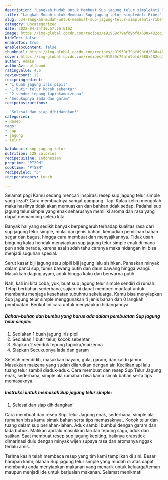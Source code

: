 ```yaml
---
description: "Langkah Mudah untuk Membuat Sup jagung telur simpleAnti Ribet"
title: "Langkah Mudah untuk Membuat Sup jagung telur simpleAnti Ribet"
slug: 534-langkah-mudah-untuk-membuat-sup-jagung-telur-simpleanti-ribet
category: Uncategorized
date: 2022-04-24T10:57:56.616Z
image: https://img-global.cpcdn.com/recipes/e91959c79afd9bfd/680x482cq70/sup-jagung-telur-simple-foto-resep-utama.jpg
hideToc: false
enableToc: true
enableTocContent: false
thumbnail: https://img-global.cpcdn.com/recipes/e91959c79afd9bfd/680x482cq70/sup-jagung-telur-simple-foto-resep-utama.jpg
cover: https://img-global.cpcdn.com/recipes/e91959c79afd9bfd/680x482cq70/sup-jagung-telur-simple-foto-resep-utama.jpg
author: Admin
authorAv: notfound
ratingvalue: 4.6
reviewcount: 12
recipeingredient:
- "1 buah jagung iris pipil"
- "1 butir telur kocok sebentar"
- "2 sendok tepung tapiokamaizenna"
- "Secukupnya lada dan garam"
recipeinstructions:

- "Selesai dan siap dihidangkan!"
categories:
- Resep
tags:
- sup
- jagung
- telur

katakunci: sup jagung telur 
nutrition: 128 calories
recipecuisine: Indonesian
preptime: "PT29M"
cooktime: "PT58M"
recipeyield: "3"
recipecategory: Lunch

---
```



Selamat pagi Kamu sedang mencari inspirasi resep sup jagung telur simple yang lezat? Cara membuatnya sangat gampang. Tapi Kalau keliru mengolah maka hasilnya tidak akan memuaskan dan bahkan tidak sedap. Padahal sup jagung telur simple yang enak seharusnya memiliki aroma dan rasa yang dapat memancing selera kita.


Banyak hal yang sedikit banyak berpengaruh terhadap kualitas rasa dari sup jagung telur simple, mulai dari jenis bahan, kemudian pemilihan bahan segar dan bagus, hingga cara membuat dan menyajikannya. Tidak usah bingung kalau hendak menyiapkan sup jagung telur simple enak di mana pun anda berada, karena asal sudah tahu caranya maka hidangan ini bisa menjadi suguhan spesial.

Serut kasar biji jagung atau pipili biji jagung lalu sisihkan. Panaskan minyak dalam panci sup, tumis bawang putih dan daun bawang hingga wangi. Masukkan daging ayam, aduk hingga kaku dan berwarna putih.


Nah, kali ini kita coba, yuk, buat sup jagung telur simple sendiri di rumah. Tetap berbahan sederhana, sajian ini dapat memberi manfaat untuk membantu menjaga kesehatan tubuhmu sekeluarga. Kamu bisa menyiapkan Sup jagung telur simple menggunakan 4 jenis bahan dan 0 langkah pembuatan. Berikut ini cara untuk menyiapkan hidangannya.

<!--inarticleads1-->

##### Bahan-bahan dan bumbu yang harus ada dalam pembuatan Sup jagung telur simple:

1. Sediakan 1 buah jagung iris pipil
1. Sediakan 1 butir telur, kocok sebentar
1. Siapkan 2 sendok tepung tapioka/maizenna
1. Siapkan Secukupnya lada dan garam


Setelah mendidih, masukkan bayam, gula, garam, dan kaldu jamur. Masukkan maizena yang sudah dilarutkan dengan air. Kecilkan api lalu tuang telur sambil diaduk-aduk. Cara membuat dan resep Sup Telur Jagung enak, sederhana, simple ala rumahan bisa kamu simak bahan serta tips memasaknya. 

<!--inarticleads2-->

##### Instruksi untuk memasak Sup jagung telur simple:


1. Selesai dan siap dihidangkan!

Cara membuat dan resep Sup Telur Jagung enak, sederhana, simple ala rumahan bisa kamu simak bahan serta tips memasaknya.. Kocok telur dan tuang dalam sup perlahan-lahan. Aduk sambil bumbui dengan garam dan lada bubuk. Matikan api lalu masukkan larutan tepung sagu, aduk dan sajikan. Saat membuat resep sup jagung kepiting, baiknya crabstick dimarinasi dulu dengan minyak wijen supaya rasa dan aromanya nggak terlalu amis. 

Terima kasih telah membaca resep yang tim kami tampilkan di sini. Besar harapan kami, olahan Sup jagung telur simple yang mudah di atas dapat membantu anda menyiapkan makanan yang menarik untuk keluarga/teman maupun menjadi ide untuk berjualan makanan. Selamat menikmati
